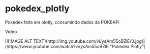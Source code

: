 # pokedex_plotly
<p>Pokedex feita em plotly, consumindo dados da POKEAPI</p>


<p>Vídeo</p>
[![IMAGE ALT TEXT](http://img.youtube.com/vi/ysAm55oBZlE/0.jpg)](https://www.youtube.com/watch?v=ysAm55oBZlE "Pokedex Plotly")
